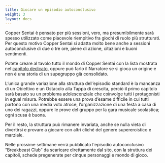 ```yaml
---
title: Giocare un episodio autoconclusivo
weight: 3
layout: docs
---
```


Copper Sentai è pensato per più sessioni, vero, ma presumibilmente sarà spesso utilizzato come piacevole riempitivo fra giochi di ruolo più strutturati.
Per questo motivo Copper Sentai si adatta molto bene anche a sessioni autoconclusive di due o tre ore, piene di azione, citazioni e buoni sentimenti.

Potete creare al tavolo tutto il mondo di Copper Sentai con la lista mostrata nel <a href="/manuale/ruoli/">capitolo dedicato</a>, oppure può farlo il Narratore se si gioca un origine e non è una storia di un supegruppo già consolidato.

L’unica grande variazione alla struttura dell’episodio standard è la mancanza di un Obiettivo e un Ostacolo alla Tappa di crescita, perciò il primo capitolo sarà basato su un problema adolescenziale che coinvolge tutti i protagonisti in egual misura. Potrebbe essere una prova d’esame difficile in cui tutti partono con una media voto atroce, l’organizzazione di una festa a casa di uno dei ragazzi, oppure le prove del gruppo per la gara musicale scolastica; ogni scusa è buona.

Per il resto, la struttura può rimanere invariata, anche se nulla vieta di divertirsi e provare a giocare con altri cliché del genere supereroistico e marziale.

Nelle prossime settimane verrà pubblicato l'episodio autoconclusivo “Breakbeast Club” da scaricare direttamente dal sito, con la struttura dei capitoli, schede pregenerate per cinque personaggi e mondo di gioco.